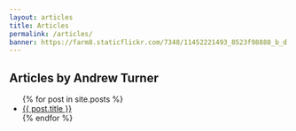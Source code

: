 ```yaml
---
layout: articles
title: Articles
permalink: /articles/
banner: https://farm8.staticflickr.com/7348/11452221493_8523f98888_b_d.jpg
---
```


<h2>Articles by Andrew Turner</h2>
<ul>
  {% for post in site.posts %}
    <li>
      <a href="{{ post.url }}">{{ post.title }}</a>
    </li>
  {% endfor %}
</ul>
